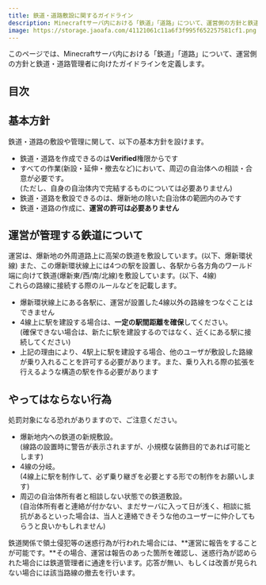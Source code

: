 ```yaml
---
title: 鉄道・道路敷設に関するガイドライン
description: Minecraftサーバ内における「鉄道」「道路」について、運営側の方針と鉄道・道路管理者のガイドラインを定義します。
image: https://storage.jaoafa.com/41121061c11a6f3f995f652257581cf1.png
---
```

このページでは、Minecraftサーバ内における「鉄道」「道路」について、運営側の方針と鉄道・道路管理者に向けたガイドラインを定義します。

## 目次

<!--contents-->

## 基本方針

鉄道・道路の敷設や管理に関して、以下の基本方針を設けます。

- 鉄道・道路を作成できるのは**Verified**権限からです
- すべての作業(新設・延伸・撤去など)において、周辺の自治体への相談・合意が必要です。  
  (ただし、自身の自治体内で完結するものについては必要ありません)
- 鉄道・道路を敷設できるのは、爆新地の除いた自治体の範囲内のみです
- 鉄道・道路の作成に、**運営の許可は必要ありません**

## 運営が管理する鉄道について

運営は、爆新地の外周道路上に高架の鉄道を敷設しています。(以下、爆新環状線)  また、この爆新環状線上には4つの駅を設置し、各駅から各方角のワールド端に向けて鉄道(爆新東/西/南/北線)を敷設しています。(以下、4線)  
これらの路線に接続する際のルールなどを記載します。

- 爆新環状線上にある各駅に、運営が設置した4線以外の路線をつなぐことはできません
- 4線上に駅を建設する場合は、**一定の駅間距離を確保**してください。  
  (確保できない場合は、新たに駅を建設するのではなく、近くにある駅に接続してください)
- 上記の理由により、4駅上に駅を建設する場合、他のユーザが敷設した路線が乗り入れることを許可する必要があります。また、乗り入れる際の拡張を行えるような構造の駅を作る必要があります

## やってはならない行為

処罰対象になる恐れがありますので、ご注意ください。

- 爆新地内への鉄道の新規敷設。  
  (線路の設置時に警告が表示されますが、小規模な装飾目的であれば可能とします)
- 4線の分岐。  
  (4線上に駅を制作して、必ず乗り継ぎを必要とする形での制作をお願いします)
- 周辺の自治体所有者と相談しない状態での鉄道敷設。  
  (自治体所有者と連絡が付かない、まだサーバに入って日が浅く、相談に抵抗があるといった場合は、当人と連絡できそうな他のユーザーに仲介してもらうと良いかもしれません)

鉄道関係で領土侵犯等の迷惑行為が行われた場合には、**運営に報告をすることが可能です。**その場合、運営は報告のあった箇所を確認し、迷惑行為が認められた場合には鉄道管理者に通達を行います。応答が無い、もしくは改善が見られない場合には該当路線の撤去を行います。
